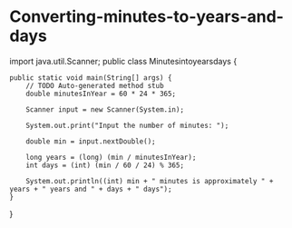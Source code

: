 # Converting-minutes-to-years-and-days
import java.util.Scanner;
public class Minutesintoyearsdays {

	public static void main(String[] args) {
		// TODO Auto-generated method stub
		double minutesInYear = 60 * 24 * 365;

        Scanner input = new Scanner(System.in);

        System.out.print("Input the number of minutes: ");

        double min = input.nextDouble();

        long years = (long) (min / minutesInYear);
        int days = (int) (min / 60 / 24) % 365;

        System.out.println((int) min + " minutes is approximately " + years + " years and " + days + " days");
	}

}
